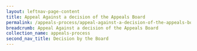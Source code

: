 ```yaml
---
layout: leftnav-page-content
title: Appeal Against a decision of the Appeals Board
permalink: /appeals-process/appeal-against-a-decision-of-the-appeals-board/
breadcrumb: Appeal Against a decision of the Appeals Board
collection_name: appeals-process
second_nav_title: Decision by the Board 
---
```



